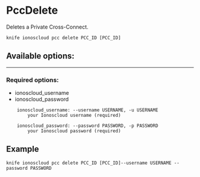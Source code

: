# PccDelete

Deletes a Private Cross-Connect.

```text
knife ionoscloud pcc delete PCC_ID [PCC_ID]
```

## Available options:
---

### Required options:

* ionoscloud_username
* ionoscloud_password

```text
    ionoscloud_username: --username USERNAME, -u USERNAME
        your Ionoscloud username (required)

    ionoscloud_password: --password PASSWORD, -p PASSWORD
        your Ionoscloud password (required)

```

## Example

```text
knife ionoscloud pcc delete PCC_ID [PCC_ID]--username USERNAME --password PASSWORD
```
